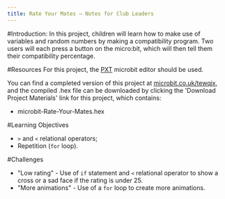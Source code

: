 ```yaml
---
title: Rate Your Mates — Notes for Club Leaders
---
```


#Introduction:
In this project, children will learn how to make use of variables and random numbers by making a compatibility program. Two users will each press a button on the micro:bit, which will then tell them their compatibility percentage.

#Resources
For this project, the [PXT](http://jumpto.cc/mb-new) microbit editor should be used.

You can find a completed version of this project at [microbit.co.uk/tewqjx](https://www.microbit.co.uk/tewqjx), and the compiled .hex file can be downloaded by clicking the 'Download Project Materials' link for this project, which contains:

+ microbit-Rate-Your-Mates.hex

#Learning Objectives
+ `>` and `<` relational operators;
+ Repetition (`for` loop).

#Challenges
+ "Low rating" - Use of `if` statement and `<` relational operator to show a cross or a sad face if the rating is under 25.
+ "More animations" - Use of a `for` loop to create more animations.

